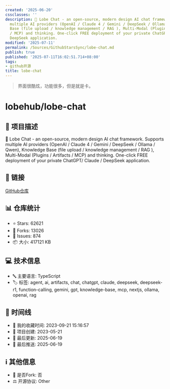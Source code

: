 ```yaml
---
created: '2025-06-20'
cssclasses: ''
description: 🤯 Lobe Chat - an open-source, modern design AI chat framework. Supports
  multiple AI providers (OpenAI / Claude 4 / Gemini / DeepSeek / Ollama / Qwen), Knowledge
  Base (file upload / knowledge management / RAG ), Multi-Modal (Plugins / Artifacts
  / MCP) and thinking. One-click FREE deployment of your private ChatGPT/ Claude /
  DeepSeek application.
modified: '2025-07-11'
permalink: /Sources/GithubStarsSync/lobe-chat.md
publish: true
published: '2025-07-11T16:02:51.714+08:00'
tags:
- github开源
title: lobe-chat
---
```

> 界面很酷炫，功能很多，但是就是卡。

# lobehub/lobe-chat

## 📝 项目描述

🤯 Lobe Chat - an open-source, modern design AI chat framework. Supports multiple AI providers (OpenAI / Claude 4 / Gemini / DeepSeek / Ollama / Qwen), Knowledge Base (file upload / knowledge management / RAG ), Multi-Modal (Plugins / Artifacts / MCP) and thinking. One-click FREE deployment of your private ChatGPT/ Claude / DeepSeek application.

## 🔗 链接

[GitHub仓库](https://github.com/lobehub/lobe-chat)

## 📊 仓库统计

- ⭐ Stars: 62621
- 🍴 Forks: 13026
- 🐛 Issues: 874
- 📦 大小: 417121 KB

## 💻 技术信息

- 🔤 主要语言: TypeScript
- 🏷️ 标签: agent, ai, artifacts, chat, chatgpt, claude, deepseek, deepseek-r1, function-calling, gemini, gpt, knowledge-base, mcp, nextjs, ollama, openai, rag

## 📅 时间线

- 🌟 我的收藏时间: 2023-09-21 15:16:57
- 🎂 项目创建: 2023-05-21
- 🔄 最后更新: 2025-06-19
- 🚀 最后推送: 2025-06-19

## ℹ️ 其他信息

- 🔀 是否Fork: 否
- ⚖️ 开源协议: Other
